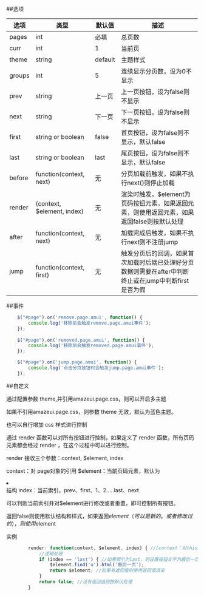 ##选项

|   选项  | 类型  |  默认值 | 描述  |
| ------------ | ------------ | ------------ | ------------ |
|  pages |  int |  必填 | 总页数  |
|  curr | int  |  1 |  当前页 |
| theme  | string  |  default |  主题样式 |
| groups  | int  |  5 | 连续显示分页数，设为0不显示  |
| prev  |  string | 上一页  | 上一页按钮，设为false则不显示  |
| next  | string  | 下一页  | 下一页按钮，设为false则不显示 |
| first  | string or boolean  |  false |  首页按钮，设为false则不显示，默认false |
| last  | string or boolean  |  last |  尾页按钮，设为false则不显示，默认false |
| before  | function(context, next)  |  无 |  分页加载前触发，如果不执行next()则停止加载 |
| render  | (context, $element, index)  |  无 |  渲染时触发，$element为页码按钮元素，如果返回元素，则使用返回元素，如果返回false则按默认处理 |
| after  | function(context, next)  |  无 | 加载完成后触发，如果不执行next则不注册jump |
| jump  | function(context, first)  |  无 |  触发分页后的回调，如果首次加载时后端已处理好分页数据则需要在after中判断终止或在jump中判断first是否为假 |


##事件

```javascript
    $("#page").on('remove.page.amui', function() {
        console.log('移除前会触发remove.page.amui事件');
    });
    
    $("#page").on('removed.page.amui', function() {
        console.log('移除后会触发removed.page.amui事件');
    });

    $("#page").on('jump.page.amui', function() {
        console.log('点击分页按钮时会触发jump.page.amui事件');
    });
```

##自定义

通过配置参数 theme,并引用amazeui.page.css，则可以开启多主题

如果不引用amazeui.page.css，则参数 theme 无效，默认为蓝色主题。

也可以自行增加 css 样式进行控制

通过 render 函数可以对所有按钮进行控制，如果定义了 render 函数，所有页码元素都会经过 render ，在这个过程中可以进行控制。

render 接收三个参数：context, $element, index

context：对 page对象的引用
$element：当前页码元素，默认为<li><a></a></li>结构
index：当前索引，prev、first、1、2.....last、next

可以判断当前索引并对$element进行修改或者重置，即可控制所有按钮。

返回false则使用默认结构和样式，如果返回$element（可以是新的，或者修改过的），则使用$element

实例

```javascript
        render: function(context, $element, index) { //[context：对this的引用，$element：当前元素，index：当前索引]
            //逻辑处理
            if (index == 'last') { //如果索引为last，则设置按钮文字为最后一页
                $element.find('a').html('最后一页');
                return $element; //如果有返回值则使用返回值渲染
            }
            return false; //没有返回值则按默认处理
        }
```